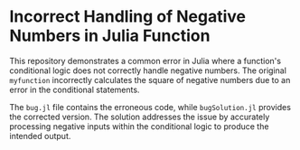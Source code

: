 # Incorrect Handling of Negative Numbers in Julia Function

This repository demonstrates a common error in Julia where a function's conditional logic does not correctly handle negative numbers. The original `myfunction` incorrectly calculates the square of negative numbers due to an error in the conditional statements.

The `bug.jl` file contains the erroneous code, while `bugSolution.jl` provides the corrected version. The solution addresses the issue by accurately processing negative inputs within the conditional logic to produce the intended output.